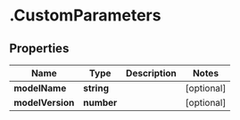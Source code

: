 # .CustomParameters

## Properties

Name | Type | Description | Notes
------------ | ------------- | ------------- | -------------
**modelName** | **string** |  | [optional] 
**modelVersion** | **number** |  | [optional] 


